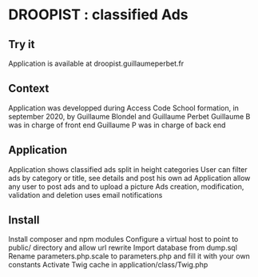 # DROOPIST : classified Ads

## Try it
Application is available at droopist.guillaumeperbet.fr

## Context
Application was developped during Access Code School formation, in september 2020, by Guillaume Blondel and Guillaume Perbet
Guillaume B was in charge of front end
Guillaume P was in charge of back end

## Application
Application shows classified ads split in height categories
User can filter ads by category or title, see details and post his own ad
Application allow any user to post ads and to upload a picture
Ads creation, modification, validation and deletion uses email notifications

## Install
Install composer and npm modules
Configure a virtual host to point to public/ directory and allow url rewrite
Import database from dump.sql
Rename parameters.php.scale to parameters.php and fill it with your own constants
Activate Twig cache in application/class/Twig.php
